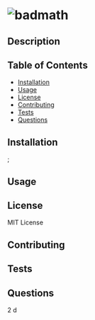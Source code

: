 
#    ![badmath](https://img.shields.io/badge/license-MITLicense-success)
## Description


    
## Table of Contents
    
- [Installation](#Installation)
- [Usage](#Usage)
- [License](#license)
- [Contributing](#Contributing)
- [Tests](#Tests)
- [Questions](#Questions)

    
## Installation 
    
;
    
## Usage
    

     
## License

MIT License
    
## Contributing
    

    
## Tests
    


## Questions

2
d


